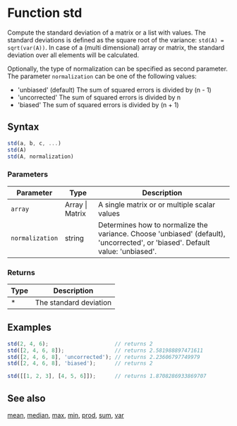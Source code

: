 <!-- Note: This file is automatically generated from source code comments. Changes made in this file will be overridden. -->

# Function std

Compute the standard deviation of a matrix or a  list with values.
The standard deviations is defined as the square root of the variance:
`std(A) = sqrt(var(A))`.
In case of a (multi dimensional) array or matrix, the standard deviation
over all elements will be calculated.

Optionally, the type of normalization can be specified as second
parameter. The parameter `normalization` can be one of the following values:

- 'unbiased' (default) The sum of squared errors is divided by (n - 1)
- 'uncorrected'        The sum of squared errors is divided by n
- 'biased'             The sum of squared errors is divided by (n + 1)


## Syntax

```js
std(a, b, c, ...)
std(A)
std(A, normalization)
```

### Parameters

Parameter | Type | Description
--------- | ---- | -----------
`array` | Array &#124; Matrix |  A single matrix or or multiple scalar values
`normalization` | string |  Determines how to normalize the variance. Choose 'unbiased' (default), 'uncorrected', or 'biased'. Default value: 'unbiased'.

### Returns

Type | Description
---- | -----------
* | The standard deviation


## Examples

```js
std(2, 4, 6);                     // returns 2
std([2, 4, 6, 8]);                // returns 2.581988897471611
std([2, 4, 6, 8], 'uncorrected'); // returns 2.23606797749979
std([2, 4, 6, 8], 'biased');      // returns 2

std([[1, 2, 3], [4, 5, 6]]);      // returns 1.8708286933869707
```


## See also

[mean](mean.md),
[median](median.md),
[max](max.md),
[min](min.md),
[prod](prod.md),
[sum](sum.md),
[var](var.md)
